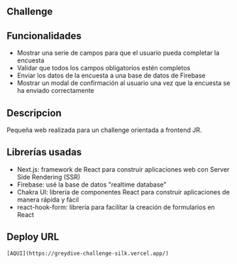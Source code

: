 ## Challenge

## Funcionalidades

- Mostrar una serie de campos para que el usuario pueda completar la encuesta
- Validar que todos los campos obligatorios estén completos
- Enviar los datos de la encuesta a una base de datos de Firebase
- Mostrar un modal de confirmación al usuario una vez que la encuesta se ha enviado correctamente

## Descripcion

Pequeña web realizada para un challenge orientada a frontend JR.

## Librerías usadas

- Next.js: framework de React para construir aplicaciones web con Server Side Rendering (SSR)
- Firebase: usé la base de datos "realtime database"
- Chakra UI: librería de componentes React para construir aplicaciones de manera rápida y fácil
- react-hook-form: librería para facilitar la creación de formularios en React

## Deploy URL

    [AQUI](https://greydive-challenge-silk.vercel.app/)
